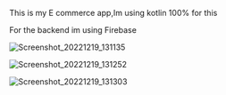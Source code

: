 This is my E commerce app,Im using kotlin 100% for this

For the backend im using Firebase

![Screenshot_20221219_131135](https://user-images.githubusercontent.com/106959180/208360158-e0be6e48-9bc8-41be-bea1-1724944936d2.png)

![Screenshot_20221219_131252](https://user-images.githubusercontent.com/106959180/208360326-2157102f-4790-47ca-8459-c22b92701cb1.png)

![Screenshot_20221219_131303](https://user-images.githubusercontent.com/106959180/208360345-95932522-fd33-4949-9abd-67b779a2696b.png)
